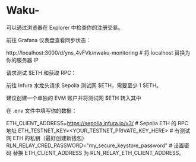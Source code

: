 # Waku-

可以通过浏览器在 Explorer 中检查你的注册交易。

前往 Grafana 仪表盘查看同步状态：

http://localhost:3000/d/yns_4vFVk/nwaku-monitoring  # 将 localhost 替换为你的服务器 IP

请求测试 $ETH 和获取 RPC：

前往 Infura 水龙头请求 Sepolia 测试网 $ETH，需要至少 1 $ETH。

建议创建一个单独的 EVM 账户并将测试网 $ETH 转入其中

在 .env 文件中填写你的数据：

ETH_CLIENT_ADDRESS=https://sepolia.infura.io/v3/<key>  # Sepolia ETH 的 RPC 地址
ETH_TESTNET_KEY=<YOUR_TESTNET_PRIVATE_KEY_HERE>        # 有测试网 ETH 的私钥（最好创建新钱包）
RLN_RELAY_CRED_PASSWORD="my_secure_keystore_password"  # 设置密码
替换 ETH_CLIENT_ADDRESS 为 RLN_RELAY_ETH_CLIENT_ADDRESS。
